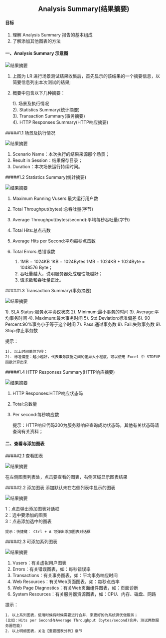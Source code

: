 ## <center>Analysis Summary(结果摘要)</center>
#### 目标
1. 理解 Analysis Summary 报告的基本组成
2. 了解添加其他图表的方法

#### 一、Analysis Summary 示意图

![结果摘要](/images3/result01.png)

1. 上图为 LR 进行场景测试结果收集后，首先显示的该结果的一个摘要信息，以简要信息列出本次测试的结果;

2. 概要中包含以下几种摘要：

    1). 场景及执行情况<br>
    2). Statistics Summary(统计摘要)<br>
    3). Transaction Summary(事务摘要)<br>
    4). HTTP Responses Summary(HTTP响应摘要)

#####1.1 场景及执行情况

![结果摘要](/images3/result02.png)

1. Scenario Name：本次执行的结果来源那个场景；
2. Result in Session：结果保存目录；
3. Duration：本次场景运行持续时间。

#####1.2 Statistics Summary(统计摘要)

![结果摘要](/images3/result03.png)

1. Maximum Running Vusers:最大运行用户数
2. Total Throughput(bytes):总吞吐量(字节)
3. Average Throughput(bytes/second):平均每秒吞吐量(字节)
4. Total Hits:总点击数
5. Average Hits per Second:平均每秒点击数
6. Total Errors:总错误数


    1. 1MB = 1024KB 1KB = 1024Bytes 1MB = 1024KB * 1024Byte = 1048576 Byte；
    2. 吞吐量越大，说明服务器处成理性能越好；
    3. 请求数和吞吐量正比。

#####1.3 Transaction Summary(事务摘要)

![结果摘要](/images3/result04.png)


1). SLA Status:服务水平协议状态
2). Minimum:最小事务的时间
3). Average:平均事务时间
4). Maximum:最大事务时间
5). Std.Deviation:标准偏差
6). 90 Percent:90%事务小于等于这个时间
7). Pass:通过事务数
8). Fail:失败事务数
9). Stop:停止事务数

提示：

    1). 以上时间单位为秒；
    2). 标准偏差：越小越好，代表事务数据之间的差异大小程度，可以使用 Excel 中 STDEVP 函数计算出来

#####1.4 HTTP Responses Summary(HTTP响应摘要)

![结果摘要](/images3/result05.png)

1. HTTP Responses:HTTP响应状态码
2. Total:总数量
3. Per second:每秒响应数

    提示：HTTP响应代码200为服务器响应查询成功状态码，其他有关状态码请查询有关资料；

#### 二、查看与添加图表
#####2.1 查看图表

![结果摘要](/images3/view01.png)

在左侧图表列表处，点击要查看的图表，右侧区域显示图表结果

#####2.2 添加图表 添加默认未在右侧列表中显示的图表

![结果摘要](/images3/view02.png)

1：点击弹出添加图表对话框<br>
2：选中要添加的图表<br>
3：点击添加选中的图表

    提示：快捷键： Ctrl + A 可弹出添加图表对话框

#####2.3 可添加系列图表

![结果摘要](/images3/view03.png)

1. Vusers：有关虚拟用户图表
2. Errors：有关错误图表，如：每秒错误率
3. Transactions：有关事务图表，如：平均事务响应时间
4. Web Resources：有关Web页面图表，如：每秒点击率
5. Web Page Diagnostics：有关Web页面组件图表，如：页面诊断
6. System Resources：有关服务器资源图表，如：CPU、内存、磁盘、网路

提示：

    1. 以上系列图表，使用时候有时候需要进行合并，来更好的为系统调优做服务；
    (比如：Hits per Second与Average Throughput (bytes/second)合并，测试两款服务器性能)
    2. 以上明细图表，关注【重要图表分析】章节
